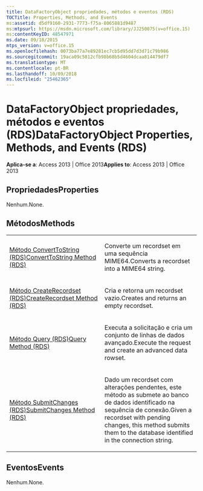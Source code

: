 ```yaml
---
title: DataFactoryObject propriedades, métodos e eventos (RDS)
TOCTitle: Properties, Methods, and Events
ms:assetid: d5df9160-2931-7773-f75a-8065881d9487
ms:mtpsurl: https://msdn.microsoft.com/library/JJ250075(v=office.15)
ms:contentKeyID: 48547971
ms.date: 09/18/2015
mtps_version: v=office.15
ms.openlocfilehash: 0073ba77a7e89281ec7cb5d95dd7d3d71c79b986
ms.sourcegitcommit: 19aca09c5812cfb98b68b5d4604dcaa814479df7
ms.translationtype: MT
ms.contentlocale: pt-BR
ms.lasthandoff: 10/09/2018
ms.locfileid: "25462365"
---
```

# <a name="datafactoryobject-properties-methods-and-events-rds"></a><span data-ttu-id="492f6-102">DataFactoryObject propriedades, métodos e eventos (RDS)</span><span class="sxs-lookup"><span data-stu-id="492f6-102">DataFactoryObject Properties, Methods, and Events (RDS)</span></span>


<span data-ttu-id="492f6-103">**Aplica-se a**: Access 2013 | Office 2013</span><span class="sxs-lookup"><span data-stu-id="492f6-103">**Applies to**: Access 2013 | Office 2013</span></span>



## <a name="properties"></a><span data-ttu-id="492f6-104">Propriedades</span><span class="sxs-lookup"><span data-stu-id="492f6-104">Properties</span></span>

<span data-ttu-id="492f6-105">Nenhum.</span><span class="sxs-lookup"><span data-stu-id="492f6-105">None.</span></span>

## <a name="methods"></a><span data-ttu-id="492f6-106">Métodos</span><span class="sxs-lookup"><span data-stu-id="492f6-106">Methods</span></span>

<table>
<colgroup>
<col style="width: 50%" />
<col style="width: 50%" />
</colgroup>
<tbody>
<tr class="odd">
<td><p><span data-ttu-id="492f6-107"><a href="converttostring-method-rds.md">Método ConvertToString (RDS)</a></span><span class="sxs-lookup"><span data-stu-id="492f6-107"><a href="converttostring-method-rds.md">ConvertToString Method (RDS)</a></span></span></p></td>
<td><p><span data-ttu-id="492f6-108">Converte um recordset em uma sequência MIME64.</span><span class="sxs-lookup"><span data-stu-id="492f6-108">Converts a recordset into a MIME64 string.</span></span></p></td>
</tr>
<tr class="even">
<td><p><span data-ttu-id="492f6-109"><a href="createrecordset-method-rds.md">Método CreateRecordset (RDS)</a></span><span class="sxs-lookup"><span data-stu-id="492f6-109"><a href="createrecordset-method-rds.md">CreateRecordset Method (RDS)</a></span></span></p></td>
<td><p><span data-ttu-id="492f6-110">Cria e retorna um recordset vazio.</span><span class="sxs-lookup"><span data-stu-id="492f6-110">Creates and returns an empty recordset.</span></span></p></td>
</tr>
<tr class="odd">
<td><p><span data-ttu-id="492f6-111"><a href="query-method-rds.md">Método Query (RDS)</a></span><span class="sxs-lookup"><span data-stu-id="492f6-111"><a href="query-method-rds.md">Query Method (RDS)</a></span></span></p></td>
<td><p><span data-ttu-id="492f6-112">Executa a solicitação e cria um conjunto de linhas de dados avançado.</span><span class="sxs-lookup"><span data-stu-id="492f6-112">Execute the request and create an advanced data rowset.</span></span></p></td>
</tr>
<tr class="even">
<td><p><span data-ttu-id="492f6-113"><a href="submitchanges-method-rds.md">Método SubmitChanges (RDS)</a></span><span class="sxs-lookup"><span data-stu-id="492f6-113"><a href="submitchanges-method-rds.md">SubmitChanges Method (RDS)</a></span></span></p></td>
<td><p><span data-ttu-id="492f6-114">Dado um recordset com alterações pendentes, este método as submete ao banco de dados identificado na sequência de conexão.</span><span class="sxs-lookup"><span data-stu-id="492f6-114">Given a recordset with pending changes, this method submits them to the database identified in the connection string.</span></span></p></td>
</tr>
</tbody>
</table>


## <a name="events"></a><span data-ttu-id="492f6-115">Eventos</span><span class="sxs-lookup"><span data-stu-id="492f6-115">Events</span></span>

<span data-ttu-id="492f6-116">Nenhum.</span><span class="sxs-lookup"><span data-stu-id="492f6-116">None.</span></span>

